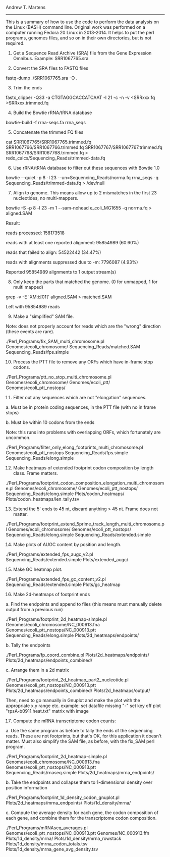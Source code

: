 Andrew T. Martens

-----------------

This is a summary of how to use the code to perform the data analysis on the Linux (BASH) command line.
Original work was performed on a computer running Fedora 20 Linux in 2013-2014.
It helps to put the perl programs, genomes files, and so on in their own directories, but is not required.

1. Get a Sequence Read Archive (SRA) file from the Gene Expression Omnibus. Example: SRR1067765.sra

2. Convert the SRA files to FASTQ files

  fastq-dump ./SRR1067765.sra -O .

3. Trim the ends

  fastx_clipper -Q33 -a CTGTAGGCACCATCAAT -l 21 -c -n -v <SRRxxx.fq >SRRxxx.trimmed.fq

4. Build the Bowtie rRNA/tRNA database

  bowtie-build -f rrna-seqs.fa rrna_seqs

5. Concatenate the trimmed FQ files

  cat SRR1067765/SRR1067765.trimmed.fq SRR1067766/SRR1067766.trimmed.fq SRR1067767/SRR1067767.trimmed.fq SRR1067768/SRR1067768.trimmed.fq > redo_calcs/Sequencing_Reads/trimmed-data.fq

6. Use rRNA/tRNA database to filter out these sequences with Bowtie 1.0

  bowtie --quiet -p 8 -l 23 --un=Sequencing_Reads/norrna.fq rrna_seqs -q Sequencing_Reads/trimmed-data.fq > /dev/null

7. Align to genome. This means allow up to 2 mismatches in the first 23 nucleotides, no multi-mappers.

  bowtie -S -p 8 -l 23 -m 1 --sam-nohead e_coli_MG1655 -q norrna.fq > aligned.SAM

  Result:
  
  reads processed: 158173518
  
  reads with at least one reported alignment: 95854989 (60.60%)
  
  reads that failed to align: 54522442 (34.47%)
  
  reads with alignments suppressed due to -m: 7796087 (4.93%)
  
  Reported 95854989 alignments to 1 output stream(s)

8. Only keep the parts that matched the genome. (0 for unmapped, 1 for multi mapped)

  grep -v -E 'XM:i:[01]' aligned.SAM > matched.SAM

  Left with 95854989 reads

9. Make a "simplified" SAM file.

  Note: does not properly account for reads which are the "wrong" direction (these events are rare).

  ./Perl_Programs/fix_SAM_multi_chromosome.pl Genomes/ecoli_chromosome/ Sequencing_Reads/matched.SAM Sequencing_Reads/fps.simple

10. Process the PTT file to remove any ORFs which have in-frame stop codons.

  ./Perl_Programs/ptt_no_stop_multi_chromosome.pl Genomes/ecoli_chromosome/ Genomes/ecoli_ptt/ Genomes/ecoli_ptt_nostops/

11. Filter out any sequences which are not "elongation" sequences.

  a. Must be in protein coding sequences, in the PTT file (with no in frame stops)

  b. Must be within 10 codons from the ends
  
  Note: this runs into problems with overlapping ORFs, which fortunately are uncommon.

  ./Perl_Programs/filter_only_elong_footprints_multi_chromosome.pl Genomes/ecoli_ptt_nostops Sequencing_Reads/fps.simple Sequencing_Reads/elong.simple

12. Make heatmaps of extended footprint codon composition by length class. Frame matters.

  ./Perl_Programs/footprint_codon_composition_elongation_multi_chromosome.pl Genomes/ecoli_chromosome/ Genomes/ecoli_ptt_nostops/ Sequencing_Reads/elong.simple Plots/codon_heatmaps/ Plots/codon_heatmaps/len_tally.tsv

13. Extend the 5' ends to 45 nt, discard anything > 45 nt. Frame does not matter.

  ./Perl_Programs/footprint_extend_5prime_track_length_multi_chromosome.pl Genomes/ecoli_chromosome/ Genomes/ecoli_ptt_nostops/ Sequencing_Reads/elong.simple Sequencing_Reads/extended.simple

14. Make plots of AUGC content by position and length.

  ./Perl_Programs/extended_fps_augc_v2.pl Sequencing_Reads/extended.simple Plots/extended_augc/

15. Make GC heatmap plot.

  ./Perl_Programs/extended_fps_gc_content_v2.pl Sequencing_Reads/extended.simple Plots/gc_heatmap

16. Make 2d-heatmaps of footprint ends

  a. Find the endpoints and append to files (this means must manually delete output from a previous run)

  ./Perl_Programs/footprint_2d_heatmap-simple.pl Genomes/ecoli_chromosome/NC_000913.fna Genomes/ecoli_ptt_nostops/NC_000913.ptt Sequencing_Reads/elong.simple Plots/2d_heatmaps/endpoints/

  b. Tally the endpoints
  
  ./Perl_Programs/fp_coord_combine.pl Plots/2d_heatmaps/endpoints/ Plots/2d_heatmaps/endpoints_combined/

  c. Arrange them in a 2d matrix
  
  ./Perl_Programs/footprint_2d_heatmap_part2_nucleotide.pl Genomes/ecoli_ptt_nostops/NC_000913.ptt Plots/2d_heatmaps/endpoints_combined/ Plots/2d_heatmaps/output/

  Then, need to go manually in Gnuplot and make the plot with the appropriate x,y range etc.
  example:
  set datafile missing "-"
  set key off
  plot "rpsA-b0911.heat.txt" matrix with image

17. Compute the mRNA transcriptome codon counts:

  a. Use the same program as before to tally the ends of the sequencing reads. These are not footprints, but that's OK, for this application it doesn't matter. Must also simplify the SAM file, as before, with the fix_SAM perl program.
  
  ./Perl_Programs/footprint_2d_heatmap-simple.pl Genomes/ecoli_chromosome/NC_000913.fna Genomes/ecoli_ptt_nostops/NC_000913.ptt Sequencing_Reads/rnaseq.simple Plots/2d_heatmaps/mrna_endpoints/
  
  b. Take the endpoints and collapse them to 1-dimensional density over position information
  
  ./Perl_Programs/footprint_1d_density_codon_gnuplot.pl Plots/2d_heatmaps/mrna_endpoints/ Plots/1d_density/mrna/
  
  c. Compute the average density for each gene, the codon composition of each gene, and combine them for the transcriptome codon composition.
  
  ./Perl_Programs/mRNAseq_averages.pl Genomes/ecoli_ptt_nostops/NC_000913.ptt Genomes/NC_000913.ffn Plots/1d_density/mrna/ Plots/1d_density/mrna_rowstack Plots/1d_density/mrna_codon_totals.tsv Plots/1d_density/mrna_gene_avg_density.tsv

